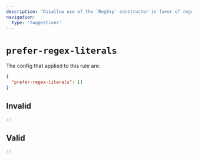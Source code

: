 ```yaml
---
description: "Disallow use of the `RegExp` constructor in favor of regular expression literals"
navigation:
  type: 'Suggestions'
---
```


# `prefer-regex-literals`

The config that applied to this rule are:

```json
{
  "prefer-regex-literals": []
}
```

## Invalid

```js invalid
//
```

## Valid

```js valid
//
```
  